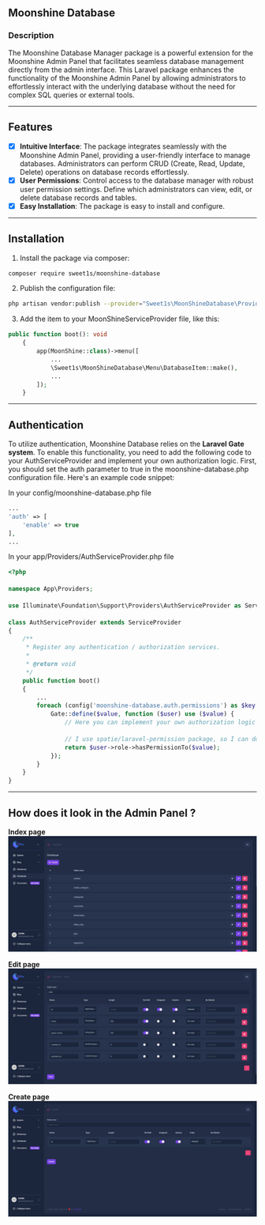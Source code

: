 ## Moonshine Database

### Description

The Moonshine Database Manager package is a powerful extension for the Moonshine Admin Panel that facilitates seamless
database management directly from the admin interface. This Laravel package enhances the functionality of the Moonshine
Admin Panel by allowing administrators to effortlessly interact with the underlying database without the need for
complex SQL queries or external tools.

---

## Features

- [x] __Intuitive Interface__: The package integrates seamlessly with the Moonshine Admin Panel, providing a
  user-friendly interface to manage databases. Administrators can perform CRUD (Create, Read, Update, Delete) operations
  on database records effortlessly.
- [x] __User Permissions__: Control access to the database manager with robust user permission settings. Define which
  administrators can view, edit, or delete database records and tables.
- [X] __Easy Installation__: The package is easy to install and configure.

---

## Installation

1. Install the package via composer:

```bash
composer require sweet1s/moonshine-database
```

2. Publish the configuration file:

```bash
php artisan vendor:publish --provider="Sweet1s\MoonShineDatabase\Providers\MoonShineDatabaseServiceProvider"
```

3. Add the item to your MoonShineServiceProvider file, like this:

```php
public function boot(): void
    {
        app(MoonShine::class)->menu([
            ...
            \Sweet1s\MoonShineDatabase\Menu\DatabaseItem::make(),
            ...
        ]);
    }
```

---

## Authentication

To utilize authentication, Moonshine Database relies on the __Laravel Gate system__. To enable this functionality, you
need to add the following code to your AuthServiceProvider and implement your own authorization logic. First, you should
set the auth parameter to true in the moonshine-database.php configuration file. Here's an example code snippet:

In your config/moonshine-database.php file

```php
...
'auth' => [
    'enable' => true
],
...
```

In your app/Providers/AuthServiceProvider.php file

```php
<?php

namespace App\Providers;

use Illuminate\Foundation\Support\Providers\AuthServiceProvider as ServiceProvider;use Illuminate\Support\Facades\Gate;

class AuthServiceProvider extends ServiceProvider
{
    /**
     * Register any authentication / authorization services.
     *
     * @return void
     */
    public function boot()
    {
        ...
        foreach (config('moonshine-database.auth.permissions') as $key => $value) {
            Gate::define($value, function ($user) use ($value) {
                // Here you can implement your own authorization logic

                // I use spatie/laravel-permission package, so I can do like this:
                return $user->role->hasPermissionTo($value);
            });
        }
    }
}

```

---

## How does it look in the Admin Panel ?

__Index page__
![Index Page](./.docs/images/index.jpg)

__Edit page__
![Edit Page](./.docs/images/edit.jpg)

__Create page__
![Edit Page](./.docs/images/create.jpg)
